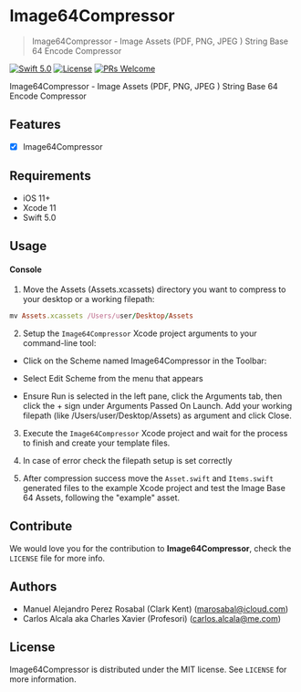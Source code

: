 # Image64Compressor
> Image64Compressor - Image Assets (PDF, PNG, JPEG ) String Base 64 Encode Compressor

[![Swift 5.0](https://img.shields.io/badge/swift-5.0-red.svg?style=flat)](https://developer.apple.com/swift)
[![License](https://img.shields.io/badge/license-MIT-lightgrey.svg?style=flat)](https://opensource.org/licenses/MIT)
[![PRs Welcome](https://img.shields.io/badge/Image64Compressor.svg?style=flat-square)](http://makeapullrequest.com)

Image64Compressor - Image Assets (PDF, PNG, JPEG ) String Base 64 Encode Compressor

## Features

- [x] Image64Compressor

## Requirements

- iOS 11+
- Xcode 11
- Swift 5.0

## Usage

#### Console

1. Move the Assets (Assets.xcassets) directory you want to compress to your desktop or a working filepath:

```ruby
mv Assets.xcassets /Users/user/Desktop/Assets
```

2. Setup the `Image64Compressor` Xcode project arguments to your command-line tool:

- Click on the Scheme named Image64Compressor in the Toolbar:

- Select Edit Scheme from the menu that appears

- Ensure Run is selected in the left pane, click the Arguments tab, then click the + sign under Arguments Passed On Launch. Add your working filepath (like /Users/user/Desktop/Assets) as argument and click Close.

3. Execute the `Image64Compressor` Xcode project and wait for the process to finish and create your template files.

4. In case of error check the filepath setup is set correctly

5. After compression success move the `Asset.swift` and `Items.swift` generated files to the example Xcode project and test the Image Base 64 Assets, following the "example" asset.

## Contribute

We would love you for the contribution to **Image64Compressor**, check the ``LICENSE`` file for more info.

## Authors

* Manuel Alejandro Perez Rosabal (Clark Kent) (marosabal@icloud.com)
* Carlos Alcala aka Charles Xavier (Profesori) (carlos.alcala@me.com)

## License

Image64Compressor is distributed under the MIT license. See ``LICENSE`` for more information.
